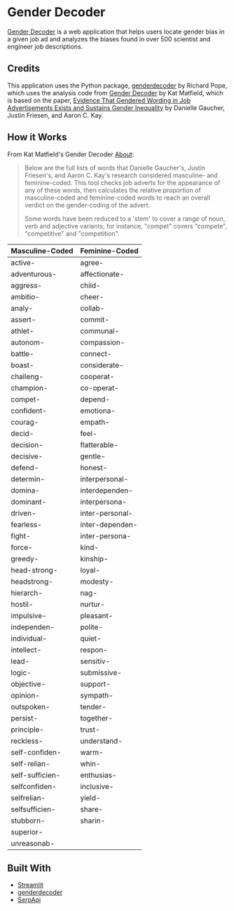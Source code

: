 # Gender Decoder

[Gender Decoder](https://lumamoto-genderdecoder-0--tool-5yx72t.streamlitapp.com/) 
is a web application that helps users locate gender bias in a given job ad and 
analyzes the biases found in over 500 scientist and engineer job descriptions.
## Credits
This application uses the Python package, [genderdecoder](https://github.com/Doteveryone/genderdecoder)
by Richard Pope, which uses the analysis code from [Gender Decoder](http://gender-decoder.katmatfield.com) 
by Kat Matfield, which is based on the paper, 
[Evidence That Gendered Wording in Job Advertisements Exists and Sustains Gender Inequality](http://gender-decoder.katmatfield.com/static/documents/Gaucher-Friesen-Kay-JPSP-Gendered-Wording-in-Job-ads.pdf)
by Danielle Gaucher, Justin Friesen, and Aaron C. Kay.

## How it Works
From Kat Matfield's Gender Decoder [About](http://gender-decoder.katmatfield.com/about):
> Below are the full lists of words that Danielle Gaucher's, Justin Friesen's, 
> and Aaron C. Kay's research considered masculine- and feminine-coded. 
> This tool checks job adverts for the appearance of any of these words, 
> then calculates the relative proportion of masculine-coded and feminine-coded 
> words to reach an overall verdict on the gender-coding of the advert. 
> 
> Some words have been reduced to a 'stem' to cover a range of
> noun, verb and adjective variants; for instance, "compet" covers "compete", 
> "competitive" and "competition".

Masculine-Coded | Feminine-Coded
---|---
active- | agree-
adventurous- | affectionate-
aggress- | child-
ambitio- | cheer-
analy- | collab-
assert- | commit-
athlet- | communal-
autonom- | compassion-
battle- | connect-
boast- | considerate-
challeng- | cooperat-
champion- | co-operat-
compet- | depend-
confident- | emotiona-
courag- | empath-
decid- | feel-
decision- | flatterable-
decisive- | gentle-
defend- | honest-
determin- | interpersonal-
domina- | interdependen-
dominant- | interpersona-
driven- | inter-personal-
fearless- | inter-dependen-
fight- | inter-persona-
force- | kind-
greedy- | kinship-
head-strong- | loyal-
headstrong- | modesty-
hierarch- | nag-
hostil- | nurtur-
impulsive- | pleasant-
independen- | polite-
individual- | quiet-
intellect- | respon-
lead- | sensitiv-
logic- | submissive-
objective- | support-
opinion- | sympath-
outspoken- | tender-
persist- | together-
principle- | trust-
reckless- | understand-
self-confiden- | warm-
self-relian- | whin-
self-sufficien- | enthusias-
selfconfiden- | inclusive-
selfrelian- | yield-
selfsufficien- | share-
stubborn- | sharin-
superior- |
unreasonab- |

## Built With
- [Streamlit](https://streamlit.io/)
- [genderdecoder](https://github.com/Doteveryone/genderdecoder)
- [SerpApi](https://serpapi.com/)
